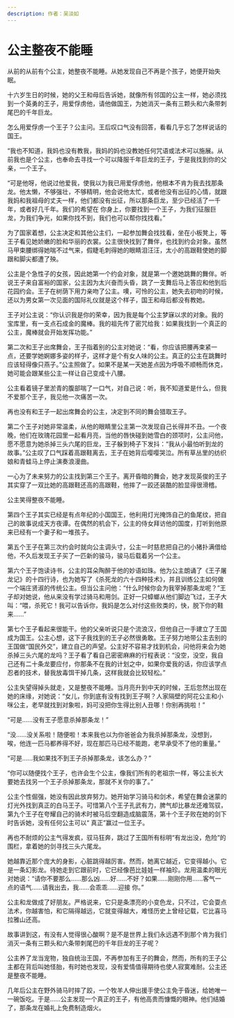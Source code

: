 ```yaml
---
description: 作者：吴淡如
---
```


# 公主整夜不能睡

从前的从前有个公主，她整夜不能睡。从她发现自己不再是个孩子，她便开始失眠。

十六岁生日的时候，她的父王和母后告诉她，就像所有邻国的公主一样，她必须找到一个英勇的王子，用爱俘虏他，请他做国王，为她消灭一条有三颗头和六条带刺尾巴的千年巨龙。

怎么用爱俘虏一个王子？公主问。王后叹口气没有回答，看看几乎忘了怎样说话的国王。

“我也不知道，我妈也没有教我，我妈的妈也没教她任何咒语或法术可以施展。从前我也是个公主，也奉命去寻找一个可以降服千年巨龙的王子，于是我找到你的父亲，一个王子。

“可是他呀，他说过他爱我，使我以为我已用爱俘虏他，他根本不肯为我去找那条龙。他太懒，不够强壮，不够精明，他会说他太忙，或者他没有出征的心情，就跟我妈和我祖母的丈夫一样，他们都没有出征，所以那条巨龙，至少已经活了一千年，或者好几千年。我们的希望在 你身上，你要找到一个王子，为我们征服巨龙，为我们争光，如果你找不到，我们也可以帮你找找看。”

为了国家着想，公主决定和其他公主们，一起参加舞会找找看，坐在小板凳上，等王子看见她娇嫩的脸和华丽的衣裳。公主很快找到了舞伴，也找到约会对象。虽然马甲束腰绑得她喘不过气来，假睫毛刺得她的眼睛泪汪汪，太小的高跟鞋使她的脚跟和脚尖都遭了殃。

公主是个急性子的女孩，因此她第一个约会对象，就是第一个邀她跳舞的舞伴。听说王子来自富裕的国家，公主因为太兴奋而头昏，跳了一支舞后马上答应和他到后花园约会。王子在树荫下用力亲吻了公主。噢，可怜的公主，她失去初吻的时候，还以为男女第一次见面的国际礼仪就是这个样子，国王和母后都没有教她。

王子对公主说：“你认识我是你的荣幸，因为我是每个公主梦寐以求的对象。我的宝库里，有一支点石成金的魔棒。我的祖先传了密咒给我：如果我找到一个真正的公主，魔棒就会开始发挥功能。”

第二次和王子出席舞会，王子指着别的公主对她说：“看，你应该把腰再束紧一点，还要学她婀娜多姿的样子，这样才是个有女人味的公主。真正的公主在跳舞时应该轻得像只燕子。”公主照做了。如果不是某一天她差点因为呼吸不顺畅而休克，她可能会跟某些公主一样让自己变成十八腰。

公主看着镜子里淤青的腹部喘了一口气，对自己说：听，我不知道爱是什么，但我不爱那个王子，我见他一次痛苦一次。

再也没有和王子一起出席舞会的公主，决定到不同的舞会猎取王子。

第二个王子对她非常温柔，从他的眼睛里公主第一次发现自己长得并不丑。一个夜晚，他们在玫瑰花园里一起看月亮，当他的唇快碰到她雪白的颈项时，公主问他，愿不愿意为她杀掉三头六尾的巨龙，王子躲到椅子下发抖：“我从小最怕听到龙的故事。”公主叹了口气踩着高跟鞋离去，王子在她背后嘤嘤哭泣。所有草丛里的纺织娘和青蛙马上停止演奏浪漫曲。

一心为了未来努力的公主找到第三个王子。离开昏暗的舞会，她才发现英俊的王子其实穿了一双比她的高跟鞋还高的高跟鞋，他摔了一跤还装酷的脸显得很滑稽。

公主笑得整夜不能睡。

第四个王子其实已经是有点年纪的小国国王，他利用灯光掩饰自己的鱼尾纹，把自己的故事说成天方夜谭。在偶然的机会下，公主的侍女拜访他的国度，打听到他原来已经有一个妻子和一堆孩子。

第五个王子在第三次约会时就向公主调头寸，公主一时慈悲把自己的小猪扑满借给他，不久后发现王子买了一匹新的骏马，骏马后载着另一个公主。

第六个王子饱读诗书，公主的耳朵陶醉于他的妙语如珠。他为公主朗诵了《王子屠龙记》的十四行诗，也为她写了《杀死龙的六十四种技术》，并且训练公主如何做一个端庄贤淑的传统公主。但当公主问他：“什么时候你会为我宰掉那条龙呢？”王子却对她说，他从来没有学过骑马和用剑。正好一只蟑螂从他们脚边飞过，王子大叫：“喂，杀死它！我可以告诉你，我妈是怎么对付这些败类的，快，脱下你的鞋来……”

第七个王子看起来很能干。他的父亲听说只是个流浪汉，但他自己一手建立了王国成为国王。公主心想，这下子我找到的王子必然很勇敢。王子努力地带公主去别的王国做“国民外交”，建立自己的声望。公主好不容易才找到机会，问他将来会为她杀掉三头六尾的龙吗？王子看了看自己密密麻麻的行程表说：“没空，没空，我自己还有二十条龙要应付，你那条不在我的计划之中，如果你爱我的话，你应该学点忍者的技术，替我放毒饵干掉几条，这样我就会比较轻松。”

公主失望得掉头就走，又是整夜不能睡。当月亮升到中天的时候，王后忽然出现在她的床缘，对她说：“女儿，你到底有没有找到王子啊？人家隔壁的阿花公主和小咪公主，老早就找到对象啦，妈可没把你生得比别人丑哪！你别再挑啦！”

“可是……没有王子愿意杀掉那条龙！”

“没……没关系啦！随便啦！本来我也以为你爸爸会为我杀掉那条龙，没想到，唉，他连一匹马都养得不好，现在那匹马已经不能跑，老早承受不了他的重量。”

“可是……我如果找不到王子杀掉那条龙，该怎么办？”

“你可以随便找个王子，也许会生个公主，像我们所有的老祖宗一样，等公主长大要她去找另一个王子杀掉那条龙，那就不关你的事了。”

公主个性倔强，她没有因此放弃努力。她开始学习骑马和剑术，希望在舞会迷蒙的灯光外找到真正的白马王子。可惜第八个王子孔武有力，脾气却比暴龙还难驾驭，第九个王子在夸耀自己的骑术时被马后空翻造成脑震荡，第十个王子败在她的剑下时告诉她，没有任何公主可以“ 真正”赢过一位王子。

再也不耐烦的公主气得发疯，驭马狂奔，跳过了王国所有标明“有龙出没，危险”的围栏，拿着她的剑寻找三头六尾龙。

她越靠近那个庞大的身影，心脏跳得越厉害。然而，她离它越近，它变得越小。它是一条幻影龙。待她走到它跟前时，它已经像芭比娃娃一样袖珍。龙用温柔的眼光对她说：“请你不要那么……那么凶……好……不好？如果……刚刚你用……客气一点的语气……请我出去，我……会乖乖……迎接 你。”

公主和龙做成了好朋友。严格说来，它只是条漂亮的小变色龙，只不过，它会耍点法术，你越害怕，和它隔得越远，它就变得越大，难怪历史上曾经记载，它比喜马拉雅山还高。

故事讲到这，有没有人觉得很心酸啊？是不是世界上我们永远遇不到那个肯为我们消灭一条有三颗头和六条带刺尾巴的千年巨龙的王子呢？

公主养了龙当宠物，独自统治王国，不再参加有王子的舞会，然而，所有的王子公主都在背后叫她怪胎，有时她也发现，没有爱情值得期待也使人寂寞难耐。公主还是整夜不能睡。

几年后公主在野外骑马时摔了跤，一个牧羊人伸出援手使公主免于昏迷，给她唯一一碗饭吃。于是……公主发现一个真正的王子，有他高贵而慷慨的眼神。他们结婚了，那条龙在婚礼上免费制造烟火。

